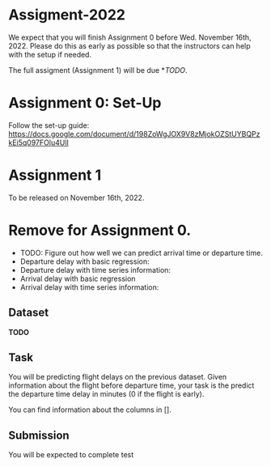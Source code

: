 # Assigment-2022

We expect that you will finish Assignment 0 before Wed. November 16th, 2022. Please do this as early as possible so that the instructors can help with the setup if needed.


The full assigment (Assignment 1) will be due **TODO*.

# Assignment 0: Set-Up
Follow the set-up guide: https://docs.google.com/document/d/198ZoWgJOX9V8zMjokOZStUYBQPzkEi5q097FOlu4UlI

# Assignment 1

To be released on November 16th, 2022.

# Remove for Assignment 0.
- TODO: Figure out how well we can predict arrival time or departure time.
- Departure delay with basic regression:
- Departure delay with time series information:
- Arrival delay with basic regression
- Arrival delay with time series information:

## Dataset
**TODO**

## Task
You will be predicting flight delays on the previous dataset. Given information about the flight before departure time, your task is the predict the departure time delay in minutes (0 if the flight is early).

You can find information about the columns in [].


## Submission

You will be expected to complete test 
